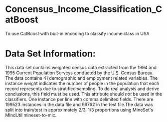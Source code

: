 # Concensus_Income_Classification_CatBoost
To use CatBoost with buit-in encoding to classify income class in USA

# Data Set Information: 
This data set contains weighted census data extracted from the 1994 and 1995 Current Population Surveys conducted by the U.S. Census Bureau. The data contains 41 demographic and employment related variables.
The instance weight indicates the number of people in the population that each record represents due to stratified sampling. To do real analysis and derive conclusions, this field must be used. This attribute should *not* be used in the classifiers.
One instance per line with comma delimited fields. There are 199523 instances in the data file and 99762 in the test file.The data was split into train/test in approximately 2/3, 1/3 proportions using MineSet's MIndUtil mineset-to-mlc.
